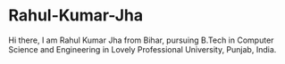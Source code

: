 # Rahul-Kumar-Jha
Hi there, I am Rahul Kumar Jha from Bihar, pursuing B.Tech in Computer Science and Engineering in Lovely Professional University, Punjab, India.
